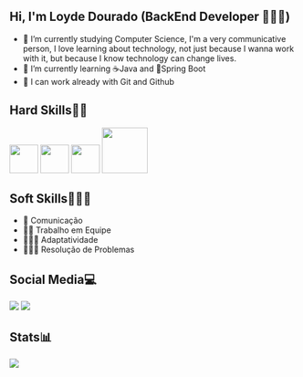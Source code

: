 ## Hi, I'm Loyde Dourado (BackEnd Developer 👩🏽‍💻)

- 🔭 I’m currently studying Computer Science, I'm a very communicative person, I love learning about technology, not just because I wanna work with it, but because I know technology can change lives. 
- 🌱 I’m currently learning ☕Java and 🍃Spring Boot
- 🍁 I can work already with Git and Github

## Hard Skills💪🏽
 <img src="https://cdn.jsdelivr.net/gh/devicons/devicon@latest/icons/java/java-original-wordmark.svg"  width="50" heigth="50"/>   <img src="https://cdn.jsdelivr.net/gh/devicons/devicon@latest/icons/spring/spring-original-wordmark.svg" width="50" heigth="50"/>   <img src="https://cdn.jsdelivr.net/gh/devicons/devicon@latest/icons/mysql/mysql-original-wordmark.svg" width="50" heigth="50"/> <img src="https://cdn.jsdelivr.net/gh/devicons/devicon@latest/icons/git/git-plain-wordmark.svg" width="80" heigth="80"/>   

## Soft Skills🙋🏽‍♀️
- 🎤 Comunicação
- 🤝🏽 Trabalho em Equipe
-  👩🏽‍💻 Adaptatividade
- 🏋🏽‍♀️ Resolução de Problemas

## Social Media💻
<div> 
  <a href = "mailto:loydedourado15@gmail.com"><img src="https://img.shields.io/badge/-Gmail-%23333?style=for-the-badge&logo=gmail&logoColor=white" target="_blank"></a>
  <a href="https://www.linkedin.com/in/loyde-dourado-74649b285" target="_blank"><img src="https://img.shields.io/badge/-LinkedIn-%230077B5?style=for-the-badge&logo=linkedin&logoColor=white" target="_blank"></a> 
</div>

## Stats📊
<picture>
  <source
    srcset="https://github-readme-stats.vercel.app/api?username=loydesousa&show_icons=true&theme=radical"
    media="(prefers-color-scheme: dark)"
  />
  <source
    srcset="https://github-readme-stats.vercel.app/api?username=loydesousa&show_icons=true"
    media="(prefers-color-scheme: light), (prefers-color-scheme: dark)"
  />
  <img src="https://github-readme-stats.vercel.app/api?username=loydesousa&show_icons=true"/>
</picture>
